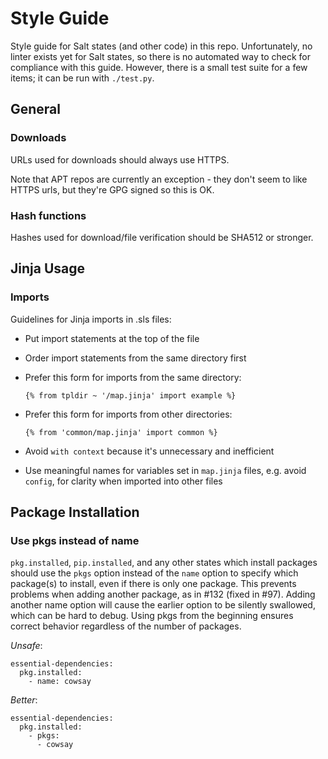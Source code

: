 # Style Guide

Style guide for Salt states (and other code) in this repo. Unfortunately,
no linter exists yet for Salt states, so there is no automated way to
check for compliance with this guide. However, there is a small test suite
for a few items; it can be run with `./test.py`.

## General

### Downloads

URLs used for downloads should always use HTTPS.

Note that APT repos are currently an exception - they don't seem to like
HTTPS urls, but they're GPG signed so this is OK.

### Hash functions

Hashes used for download/file verification should be SHA512 or stronger.

## Jinja Usage

### Imports

Guidelines for Jinja imports in .sls files:
 - Put import statements at the top of the file
 - Order import statements from the same directory first
 - Prefer this form for imports from the same directory:

   ```jinja
   {% from tpldir ~ '/map.jinja' import example %}
   ```
 - Prefer this form for imports from other directories:

   ```jinja
   {% from 'common/map.jinja' import common %}
   ```
 - Avoid `with context` because it's unnecessary and inefficient
 - Use meaningful names for variables set in `map.jinja` files,
   e.g. avoid `config`, for clarity when imported into other files

## Package Installation

### Use pkgs instead of name

`pkg.installed`, `pip.installed`, and any other states which install packages
should use the ```pkgs``` option instead of the ```name``` option to specify
which package(s) to install, even if there is only one package. This prevents
problems when adding another package, as in #132 (fixed in #97). Adding another
name option will cause the earlier option to be silently swallowed, which can
be hard to debug. Using pkgs from the beginning ensures correct behavior
regardless of the number of packages.

*Unsafe*:

```salt
essential-dependencies:
  pkg.installed:
    - name: cowsay
```

*Better*:

```salt
essential-dependencies:
  pkg.installed:
    - pkgs:
      - cowsay
```
